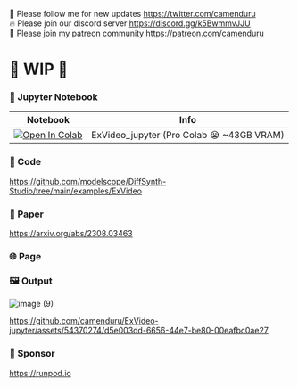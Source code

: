 🐣 Please follow me for new updates https://twitter.com/camenduru <br />
🔥 Please join our discord server https://discord.gg/k5BwmmvJJU <br />
🥳 Please join my patreon community https://patreon.com/camenduru <br />

# 🚦 WIP 🚦

### 🍊 Jupyter Notebook

| Notebook | Info
| --- | --- |
[![Open In Colab](https://colab.research.google.com/assets/colab-badge.svg)](https://colab.research.google.com/github/camenduru/ExVideo-jupyter/blob/main/ExVideo_jupyter.ipynb) | ExVideo_jupyter (Pro Colab 😭 ~43GB VRAM)

### 🧬 Code
https://github.com/modelscope/DiffSynth-Studio/tree/main/examples/ExVideo

### 📄 Paper
https://arxiv.org/abs/2308.03463

### 🌐 Page

### 🖼 Output

![image (9)](https://github.com/camenduru/ExVideo-jupyter/assets/54370274/83188d6b-09c8-4845-ae40-50201bdfefc7)


https://github.com/camenduru/ExVideo-jupyter/assets/54370274/d5e003dd-6656-44e7-be80-00eafbc0ae27



### 🏢 Sponsor
https://runpod.io
